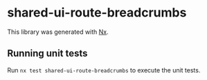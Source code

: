 # shared-ui-route-breadcrumbs

This library was generated with [Nx](https://nx.dev).

## Running unit tests

Run `nx test shared-ui-route-breadcrumbs` to execute the unit tests.
